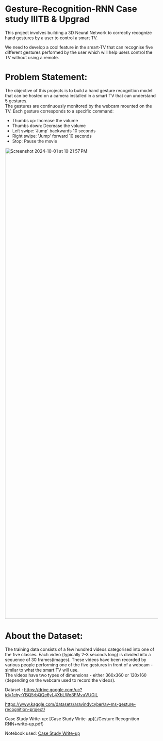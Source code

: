# Gesture-Recognition-RNN Case study IIITB & Upgrad

This project involves building a 3D Neural Network to correctly recognize hand gestures by a user to control a smart TV.


We need to develop a cool feature in the smart-TV that can recognise five different gestures performed by the user which will help users control the TV without using a remote. 

# Problem Statement:
The objective of this projects is to build a hand gesture recognition model that can be hosted on a camera installed in a smart TV that can understand 5 gestures.   
The gestures are continuously monitored by the webcam mounted on the TV. Each gesture corresponds to a specific command:  
-	Thumbs up:  Increase the volume  
-	Thumbs down: Decrease the volume  
-	Left swipe: 'Jump' backwards 10 seconds  
-	Right swipe: 'Jump' forward 10 seconds    
-	Stop: Pause the movie  

<img width="1555" alt="Screenshot 2024-10-01 at 10 21 57 PM" src="https://github.com/user-attachments/assets/4b33c453-82d1-4bd4-b14a-282e35901668">



# About the Dataset: 
The training data consists of a few hundred videos categorised into one of the five classes. Each video (typically 2-3 seconds long) is divided into a sequence of 30 frames(images). These videos have been recorded by various people performing one of the five gestures in front of a webcam - similar to what the smart TV will use.  
The videos have two types of dimensions - either 360x360 or 120x160 (depending on the webcam used to record the videos). 

Dataset : https://drive.google.com/uc?id=1ehyrYBQ5rbQQe6yL4XbLWe3FMvuVUGiL

https://www.kaggle.com/datasets/aravindvcyber/av-ms-gesture-recognition-project/

Case Study Write-up: [Case Study Write-up](./Gesture Recognition RNN+write-up.pdf)

Notebook used: [Case Study Write-up](./Gesture-Recognition-RNN.ipynb)

